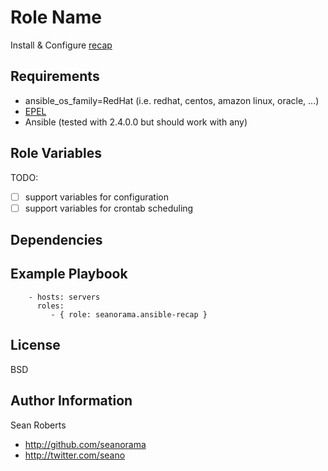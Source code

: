 Role Name
=========

Install & Configure [recap](https://github.com/rackerlabs/recap/)

Requirements
------------

- ansible_os_family=RedHat (i.e. redhat, centos, amazon linux, oracle, ...)
- [EPEL](https://fedoraproject.org/wiki/EPEL)
- Ansible (tested with 2.4.0.0 but should work with any)

Role Variables
--------------

TODO:
- [ ] support variables for configuration
- [ ] support variables for crontab scheduling

Dependencies
------------

Example Playbook
----------------

```
    - hosts: servers
      roles:
         - { role: seanorama.ansible-recap }
```

<!--
Including an example of how to use your role (for instance, with variables passed in as parameters) is always nice for users too:
    - hosts: servers
      roles:
         - { role: seanorama.ansible-recap, x: 42 }
-->

License
-------

BSD

Author Information
------------------

Sean Roberts
- http://github.com/seanorama
- http://twitter.com/seano
